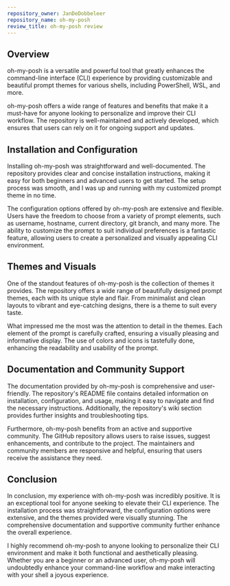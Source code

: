 ```yaml
---
repository_owner: JanDeDobbeleer
repository_name: oh-my-posh
review_title: oh-my-posh review
---
```

## Overview
oh-my-posh is a versatile and powerful tool that greatly enhances the command-line interface (CLI) experience by providing customizable and beautiful prompt themes for various shells, including PowerShell, WSL, and more.

oh-my-posh offers a wide range of features and benefits that make it a must-have for anyone looking to personalize and improve their CLI workflow. The repository is well-maintained and actively developed, which ensures that users can rely on it for ongoing support and updates. 

## Installation and Configuration
Installing oh-my-posh was straightforward and well-documented. The repository provides clear and concise installation instructions, making it easy for both beginners and advanced users to get started. The setup process was smooth, and I was up and running with my customized prompt theme in no time.

The configuration options offered by oh-my-posh are extensive and flexible. Users have the freedom to choose from a variety of prompt elements, such as username, hostname, current directory, git branch, and many more. The ability to customize the prompt to suit individual preferences is a fantastic feature, allowing users to create a personalized and visually appealing CLI environment.

## Themes and Visuals
One of the standout features of oh-my-posh is the collection of themes it provides. The repository offers a wide range of beautifully designed prompt themes, each with its unique style and flair. From minimalist and clean layouts to vibrant and eye-catching designs, there is a theme to suit every taste.

What impressed me the most was the attention to detail in the themes. Each element of the prompt is carefully crafted, ensuring a visually pleasing and informative display. The use of colors and icons is tastefully done, enhancing the readability and usability of the prompt.

## Documentation and Community Support
The documentation provided by oh-my-posh is comprehensive and user-friendly. The repository's README file contains detailed information on installation, configuration, and usage, making it easy to navigate and find the necessary instructions. Additionally, the repository's wiki section provides further insights and troubleshooting tips.

Furthermore, oh-my-posh benefits from an active and supportive community. The GitHub repository allows users to raise issues, suggest enhancements, and contribute to the project. The maintainers and community members are responsive and helpful, ensuring that users receive the assistance they need.

## Conclusion
In conclusion, my experience with oh-my-posh was incredibly positive. It is an exceptional tool for anyone seeking to elevate their CLI experience. The installation process was straightforward, the configuration options were extensive, and the themes provided were visually stunning. The comprehensive documentation and supportive community further enhance the overall experience.

I highly recommend oh-my-posh to anyone looking to personalize their CLI environment and make it both functional and aesthetically pleasing. Whether you are a beginner or an advanced user, oh-my-posh will undoubtedly enhance your command-line workflow and make interacting with your shell a joyous experience.
